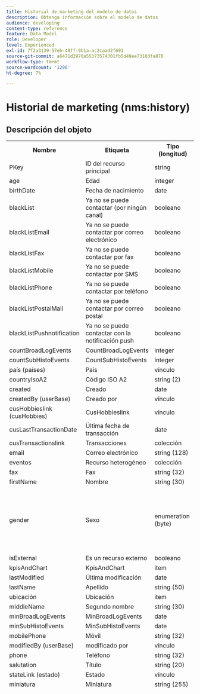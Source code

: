 ```yaml
---
title: Historial de marketing del modelo de datos
description: Obtenga información sobre el modelo de datos
audience: developing
content-type: reference
feature: Data Model
role: Developer
level: Experienced
exl-id: 7f2a3139-57eb-48ff-9b1a-ac2caad2f691
source-git-commit: a6471d2970a55373574301fb5d49ee73103fa870
workflow-type: tm+mt
source-wordcount: '1206'
ht-degree: 7%

---
```


# Historial de marketing (nms:history)

## Descripción del objeto

<table>
               <tr>
                  <th>Nombre</th>
                  <th>Etiqueta</th>
                  <th>Tipo (longitud)</th>
                  <th>Valores de enumeración</th>
               </tr>
               <tr>
                  <td>PKey</td>
                  <td>ID del recurso principal</td>
                  <td>string </td>
                  <td> </td>
               </tr>
               <tr>
                  <td>age</td>
                  <td>Edad</td>
                  <td>integer </td>
                  <td> </td>
               </tr>
               <tr>
                  <td>birthDate</td>
                  <td>Fecha de nacimiento</td>
                  <td>date </td>
                  <td> </td>
               </tr>
               <tr>
                  <td>blackList</td>
                  <td>Ya no se puede contactar (por ningún canal)</td>
                  <td>booleano </td>
                  <td> </td>
               </tr>
               <tr>
                  <td>blackListEmail</td>
                  <td>Ya no se puede contactar por correo electrónico</td>
                  <td>booleano </td>
                  <td> </td>
               </tr>
               <tr>
                  <td>blackListFax</td>
                  <td>Ya no se puede contactar por fax</td>
                  <td>booleano </td>
                  <td> </td>
               </tr>
               <tr>
                  <td>blackListMobile</td>
                  <td>Ya no se puede contactar por SMS</td>
                  <td>booleano </td>
                  <td> </td>
               </tr>
               <tr>
                  <td>blackListPhone</td>
                  <td>Ya no se puede contactar por teléfono</td>
                  <td>booleano </td>
                  <td> </td>
               </tr>
               <tr>
                  <td>blackListPostalMail</td>
                  <td>Ya no se puede contactar por correo postal</td>
                  <td>booleano </td>
                  <td> </td>
               </tr>
               <tr>
                  <td>blackListPushnotification</td>
                  <td>Ya no se puede contactar con la notificación push</td>
                  <td>booleano </td>
                  <td> </td>
               </tr>
               <tr>
                  <td>countBroadLogEvents</td>
                  <td>CountBroadLogEvents</td>
                  <td>integer </td>
                  <td> </td>
               </tr>
               <tr>
                  <td>countSubHistoEvents</td>
                  <td>CountSubHistoEvents</td>
                  <td>integer </td>
                  <td> </td>
               </tr>
               <tr>
                  <td>país (países)</td>
                  <td>País</td>
                  <td>vínculo </td>
                  <td> </td>
               </tr>
               <tr>
                  <td>countryIsoA2</td>
                  <td>Código ISO A2</td>
                  <td>string (2)</td>
                  <td> </td>
               </tr>
               <tr>
                  <td>created</td>
                  <td>Creado</td>
                  <td>date </td>
                  <td> </td>
               </tr>
               <tr>
                  <td>createdBy (userBase)</td>
                  <td>Creado por</td>
                  <td>vínculo </td>
                  <td> </td>
               </tr>
               <tr>
                  <td>cusHobbieslink (cusHobbies)</td>
                  <td>CusHobbieslink</td>
                  <td>vínculo </td>
                  <td> </td>
               </tr>
               <tr>
                  <td>cusLastTransactionDate</td>
                  <td>Última fecha de transacción</td>
                  <td>date </td>
                  <td> </td>
               </tr>
               <tr>
                  <td>cusTransactionslink</td>
                  <td>Transacciones</td>
                  <td>colección </td>
                  <td> </td>
               </tr>
               <tr>
                  <td>email</td>
                  <td>Correo electrónico</td>
                  <td>string (128)</td>
                  <td> </td>
               </tr>
               <tr>
                  <td>eventos</td>
                  <td>Recurso heterogéneo</td>
                  <td>colección </td>
                  <td> </td>
               </tr>
               <tr>
                  <td>fax</td>
                  <td>Fax</td>
                  <td>string (32)</td>
                  <td> </td>
               </tr>
               <tr>
                  <td>firstName</td>
                  <td>Nombre</td>
                  <td>string (30)</td>
                  <td> </td>
               </tr>
               <tr>
                  <td>gender</td>
                  <td>Sexo</td>
                  <td>enumeration (byte) </td>
                  <td>
                     <ul>
                        <li>No especificado - desconocido - 0</li>
                        <li>Hombre - Hombre - 1</li>
                        <li>Mujer - mujer - 2</li>
                        <li>VALOR NO VÁLIDO - __Invalid_value__ - __Invalid_value__</li>
                     </ul>
                  </td>
               </tr>
               <tr>
                  <td>isExternal</td>
                  <td>Es un recurso externo</td>
                  <td>booleano </td>
                  <td> </td>
               </tr>
               <tr>
                  <td>kpisAndChart</td>
                  <td>KpisAndChart</td>
                  <td>item </td>
                  <td> </td>
               </tr>
               <tr>
                  <td>lastModified</td>
                  <td>Última modificación</td>
                  <td>date </td>
                  <td> </td>
               </tr>
               <tr>
                  <td>lastName</td>
                  <td>Apellido</td>
                  <td>string (50)</td>
                  <td> </td>
               </tr>
               <tr>
                  <td>ubicación</td>
                  <td>Ubicación</td>
                  <td>item </td>
                  <td> </td>
               </tr>
               <tr>
                  <td>middleName</td>
                  <td>Segundo nombre</td>
                  <td>string (30)</td>
                  <td> </td>
               </tr>
               <tr>
                  <td>minBroadLogEvents</td>
                  <td>MinBroadLogEvents</td>
                  <td>date </td>
                  <td> </td>
               </tr>
               <tr>
                  <td>minSubHistoEvents</td>
                  <td>MinSubHistoEvents</td>
                  <td>date </td>
                  <td> </td>
               </tr>
               <tr>
                  <td>mobilePhone</td>
                  <td>Móvil</td>
                  <td>string (32)</td>
                  <td> </td>
               </tr>
               <tr>
                  <td>modifiedBy (userBase)</td>
                  <td>modificado por</td>
                  <td>vínculo </td>
                  <td> </td>
               </tr>
               <tr>
                  <td>phone</td>
                  <td>Teléfono</td>
                  <td>string (32)</td>
                  <td> </td>
               </tr>
               <tr>
                  <td>salutation</td>
                  <td>Título</td>
                  <td>string (20)</td>
                  <td> </td>
               </tr>
               <tr>
                  <td>stateLink (estado)</td>
                  <td>Estado</td>
                  <td>vínculo </td>
                  <td> </td>
               </tr>
               <tr>
                  <td>miniatura</td>
                  <td>Miniatura</td>
                  <td>string (255)</td>
                  <td> </td>
               </tr>
               <tr>
                  <td>timeZone</td>
                  <td>Zona horaria</td>
                  <td>enumeración (cadena) (64)</td>
                  <td>
                     <ul>
                        <li>(GMT-02:00) Atlántico Central - Atlántico Sur_Georgia - Atlántico/Sur_Georgia</li>
                        <li>(GMT+02:00) Ammán - Asia_Ammán - Asia/Ammán</li>
                        <li>(GMT-03:00) Brasi - America_Sao_Paulo - América/São Paulo</li>
                        <li>(GMT+06:00) Astana, Daca - Asia_Dhaka - Asia/Daca</li>
                        <li>(GMT+06:00) Novossibirsk - Asia_Novosibirsk - Asia/Novosibirsk</li>
                        <li>(GMT+02:00) Windhoek - Africa_Windhoek - África/Windhoek</li>
                        <li>(GMT+04:00) Cáucaso, Erevan - Asia_Ereván - Asia/Ereván</li>
                        <li>(GMT-04:00) Manaus - America_Manaus - America/Manaus</li>
                        <li>(GMT+03:30) Teherán - Asia_Teherán - Asia/Teherán</li>
                        <li>(GMT+12:00) Auckland, Wellington - Pacific_Auckland - Pacific/Auckland</li>
                        <li>(GMT+02:00) Jerusalén - Asia_Jerusalén - Asia/Jerusalén</li>
                        <li>(GMT+03:00) Moscú, San Petersburgo, Volgogrado - Europa_Moscú - Europa/Moscú</li>
                        <li>(GMT+09:30) Adelaïde - Australia_Adelaida - Australia/Adelaida</li>
                        <li>(GMT+10:00) Canberra, Melbourne, Sydney - Australia_Canberra - Australia/Canberra</li>
                        <li>(GMT+08:00) Perth - Australia_Perth - Australia/Perth</li>
                        <li>(GMT+09:00) Yakoutsk - Asia_Yakutsk - Asia/Yakutsk</li>
                        <li>(GMT-10:00) Hawai - Pacific_Honolulu - Pacific/Honolulu</li>
                        <li>(GMT+04:00) Bakú - Asia_Baku - Asia/Bakú</li>
                        <li>(GMT+10:00) Vladivostok - Asia_Vladivostok - Asia/Vladivostok</li>
                        <li>(GMT+09:00) Seúl - Asia_Seúl - Asia/Seúl</li>
                        <li>(GMT+01:00) Sarajevo, Skoplje, Sofía, Varsovia, Zagreb - Europa_Sarajevo - Europa/Sarajevo</li>
                        <li>(GMT+04:00) Abu Dhabi, Mascate - Asia_Mascat - Asia/Mascate</li>
                        <li>(GMT+08:00) Kuala Lumpur, Singapur - Asia_Kuala_Lumpur - Asia/Kuala_Lumpur</li>
                        <li>(GMT+09:00) Osaka, Sapporo, Tokio - Asia_Tokio - Asia/Tokio</li>
                        <li>(GMT+10:00) Brisbane - Australia_Brisbane - Australia/Brisbane</li>
                        <li>(GMT+05:30) Sri Jayawardenepura - Asia_Colombo - Asia/Colombo</li>
                        <li>(GMT+02:00) Harare, Pretoria - Africa_Harare - África/Harare</li>
                        <li>(GMT+08:00) Oulan-Bator - Asia_Ulan_Bator - Asia/Ulan_Bator</li>
                        <li>(GMT-02:00) Hora media de Greenwich menos 2 horas - Gmt_m2 - Etc/GMT+2</li>
                        <li>(GMT-03:00) Hora media de Greenwich menos 3 horas - Gmt_m3 - Etc/GMT+3</li>
                        <li>(GMT-01:00) Hora media de Greenwich menos 1 hora - Gmt_m1 - Etc/GMT+1</li>
                        <li>(GMT-06:00) Hora media de Greenwich menos 6 horas - Gmt_m6 - Etc/GMT+6</li>
                        <li>(GMT-07:00) Hora media de Greenwich menos 7 horas - Gmt_m7 - Etc/GMT+7</li>
                        <li>(GMT-04:00) Hora media de Greenwich menos 4 horas - Gmt_m4 - Etc/GMT+4</li>
                        <li>(GMT) Casablanca - Africa_Casablanca - África/Casablanca</li>
                        <li>(GMT+05:30) Calcuta, Chennai, Mumbai, Nueva Delhi - Asia_Calcuta - Asia/Calcuta</li>
                        <li>(GMT-11:00) Hora media de Greenwich menos 11 horas - Gmt_m11 - Etc/GMT+11</li>
                        <li>(GMT-09:00) Hora media de Greenwich menos 9 horas - Gmt_m9 - Etc/GMT+9</li>
                        <li>(GMT-03:30) Terranova - America_St_Johns - América/St_Johns</li>
                        <li>(GMT+03:00) Hora media de Greenwich más 3 horas - Gmt_p3 - Etc/GMT-3</li>
                        <li>(GMT-04:30) Caracas - América_Caracas - América/Caracas</li>
                        <li>(GMT+01:00) Amsterdam, Berlín, Berna, Roma, Estocolmo, Viena - Europa_Berlín - Europa/Berlín</li>
                        <li>(GMT-07:00) Chihuahua, La Paz, Mazatlan - America_Chihuahua - América/Chihuahua</li>
                        <li>(GMT+03:00) Nairobi - África_Nairobi - África/Nairobi</li>
                        <li>(GMT-04:00) Asunción - América-Asunción - América/Asunción</li>
                        <li>(GMT+03:00) Bagdad - Asia_Bagdad - Asia/Bagdad</li>
                        <li>(GMT-10:00) Hora media de Greenwich menos 10 horas - Gmt_m10 - Etc/GMT+10</li>
                        <li>(GMT-03:00) Groenlandia - America_Godthab - Estados Unidos/Godthab</li>
                        <li>(GMT+02:00) Damas - Asia_Damasco - Asia/Damasco</li>
                        <li>(GMT-11:00) Samoa - Pacífico/Samoa</li>
                        <li>(GMT-05:00) Bogotá, Lima, Quito - America_Bogotá - América/Bogotá</li>
                        <li>(GMT+01:00) Bruselas, Copenhague, Madrid, París - Europa_París - Europa/París</li>
                        <li>(GMT+08:00) Pekín, Chongqing, Hong Kong, Urumqi - Asia_Shanghai - Asia/Shanghai</li>
                        <li>(GMT+12:00) Fidji - Pacific_Fiji - Pacific/Fiji</li>
                        <li>(GMT+02:00) Atenas, Estambul, Minsk - Europa_Atenas - Europa/Atenas</li>
                        <li>(GMT+04:00) Tiflis - Asia-Tiflis - Asia/Tiflis</li>
                        <li>VALOR NO VÁLIDO - __Invalid_value__ - __Invalid_value__</li>
                        <li>(GMT+05:45) Katmandú - Asia_Katmandú - Asia/Katmandú</li>
                        <li>(GMT-05:00) Indiana (Este) - América_Indianápolis - Estados Unidos/Indianápolis</li>
                        <li>(GMT-01:00) Islas Cabo Verde - Atlantic_Cape_Verde - Atlantic/Cabo_Verde</li>
                        <li>(GMT+04:00) Puerto Louis - India_Mauricio - India/Mauricio</li>
                        <li>(GMT+08:00) Taipei - Asia_Taipei - Asia/Taipei</li>
                        <li>(GMT+06:30) Rangún - Asia_Rangún - Asia/Rangún</li>
                        <li>(GMT+11:00) Magadán, Islas Salomón, Nueva Caledonia - Pacific_Guadalcanal - Pacífico/Guadalcanal</li>
                        <li>(GMT+02:00) El Cairo - África_El Cairo - África/El Cairo</li>
                        <li>(GMT+05:00) Iekaterinburg - Asia_Yekaterinburg - Asia/Ekaterimburgo</li>
                        <li>(GMT+08:00) Irkoutsk - Asia_Irkutsk - Asia/Irkutsk</li>
                        <li>(GMT+10:00) Guam, Port Moresby - Pacific_Guam - Pacific/Guam</li>
                        <li>(GMT-04:00) Hora estándar del Atlántico (Canadá) - América_Halifax - América/Halifax</li>
                        <li>(GMT) Hora media de Greenwich - GMT - GMT</li>
                        <li>Predeterminado - ninguno</li>
                        <li>(GMT-04:00) La Paz - América_La_Paz - América/La_Paz</li>
                        <li>(GMT-06:00) Guadalajara, México, Monterrey - América_Ciudad_México - América/Ciudad_México</li>
                        <li>(GMT+09:30) Darwin - Australia_Darwin - Australia/Darwin</li>
                        <li>(GMT-05:00) Este (Estados Unidos y Canadá) - América_Nueva_York - América/Nueva_York</li>
                        <li>(GMT-05:00) Hora media de Greenwich menos 5 horas - Gmt_m5 - Etc/GMT+5</li>
                        <li>(GMT+05:00) Islamabad, Karachi, Tachkent - Asia_Karachi - Asia/Karachi</li>
                        <li>(GMT+03:00) Koweït, Riyad - Asia_Riad - Asia/Riad</li>
                        <li>(GMT-08:00) Hora media de Greenwich menos 8 horas - Gmt_m8 - Etc/GMT+8</li>
                        <li>(GMT-01:00) Las Azores - Atlantic_Azores - Atlantic/Azores</li>
                        <li>(GMT+07:00) Bangkok, Hanoi, Djakarta - Asia_Bangkok - Asia/Bangkok</li>
                        <li>(GMT) Monrovia - Africa_Monrovia - África/Monrovia</li>
                        <li>(GMT-09:00) Alaska - America_Anchorage - América/Anchorage</li>
                        <li>(GMT+01:00) Belgrado, Bratislava, Budapest, Liubliana, Praga - Europa_Belgrado - Europa/Belgrado</li>
                        <li>(GMT) Reykjavik - Atlantic_Reykjavik - Atlantic/Reykjavik</li>
                        <li>(GMT+02:00) Bucarest - Europe_Bucarest - Europe/Bucarest</li>
                        <li>(GMT+05:00) Hora media de Greenwich más 5 horas - Gmt_p5 - Etc/GMT-5</li>
                        <li>(GMT+04:00) Hora media de Greenwich más 4 horas - Gmt_p4 - Etc/GMT-4</li>
                        <li>(GMT+07:00) Hora media de Greenwich más 7 horas - Gmt_p7 - Etc/GMT-7</li>
                        <li>(GMT+06:00) Hora media de Greenwich más 6 horas - Gmt_p6 - Etc/GMT-6</li>
                        <li>(GMT+01:00) Hora media de Greenwich más 1 hora - Gmt_p1 - Etc/GMT-1</li>
                        <li>(GMT-08:00) Pacífico (Estados Unidos y Canadá) - América_Los_Angeles - Estados Unidos/Los_Ángeles</li>
                        <li>(GMT+02:00) Hora media de Greenwich más 2 horas - Gmt_p2 - Etc/GMT-2</li>
                        <li>(GMT+07:00) Krasnoïarsk - Asia_Krasnoyarsk - Asia/Krasnoyarsk</li>
                        <li>(GMT+09:00) Hora media de Greenwich más 9 horas - Gmt_p9 - Etc/GMT-9</li>
                        <li>(GMT+08:00) Hora media de Greenwich más 8 horas - Gmt_p8 - Etc/GMT-8</li>
                        <li>(GMT+10:00) Hobart - Australia_Hobart - Australia/Hobart</li>
                        <li>(GMT+13:00) Nuku'alofa - Pacific_Tongatapu - Pacific/Tongatapu</li>
                        <li>(GMT-06:00) América Central - America_Regina - América/Regina</li>
                        <li>(GMT-03:00) Buenos Aires, Cayena, Fortaleza - América_Buenos Aires - América/Buenos Aires</li>
                        <li>(GMT-07:00) Montañas Rocosas (Estados Unidos y Canadá) - América_Denver - América/Denver</li>
                        <li>(GMT+01:00) África Central - Oeste - África_Luanda - África/Luanda</li>
                        <li>(GMT+02:00) Helsinki, Kiev, Riga, Sofía, Tallin, Vilnius - Europe_Helsinki - Europe/Helsinki</li>
                        <li>(GMT) Hora media de Greenwich: Dublín, Edimburgo, Lisboa, Londres - Europa_Londres - Europa/Londres</li>
                        <li>(GMT-07:00) Arizona - America_Phoenix - América/Phoenix</li>
                        <li>(GMT+02:00) Beirut - Asia_Beirut - Asia/Beirut</li>
                        <li>(GMT+04:30) Kabul - Asia_Kabul - Asia/Kabul</li>
                        <li>(GMT-06:00) Centro (Estados Unidos y Canadá) - América_Chicago - América/Chicago</li>
                        <li>(GMT+11:00) Hora media de Greenwich más 11 horas - Gmt_p11 - Etc/GMT-11</li>
                        <li>(GMT+10:00) Hora media de Greenwich más 10 horas - Gmt_p10 - Etc/GMT-10</li>
                        <li>(GMT+13:00) Hora media de Greenwich más 13 horas - Gmt_p13 - Etc/GMT-13</li>
                        <li>(GMT+12:00) Hora media de Greenwich más 12 horas - Gmt_p12 - Etc/GMT-12</li>
                        <li>(GMT-04:00) Santiago - América_Santiago - América/Santiago</li>
                        <li>(GMT-03:00) Montevideo - America_Montevideo - América/Montevideo</li>
                        <li>(GMT-04:00) Cuiaba - America_Cuiaba - América/Cuiaba</li>
                     </ul>
                  </td>
               </tr>
               <tr>
                  <td>título</td>
                  <td>Perfil</td>
                  <td>string (255)</td>
                  <td> </td>
               </tr>
            </table>

## Filtros

Cumpleaños (cumpleaños)

<table>
<tr>
<th>Nombre</th>
<th>Tipo</th>
</tr>
<tr>
<td>includeStart</td>
<td>booleano</td>
</tr>
<tr>
<td>previousUnitsValue</td>
<td>integer</td>
</tr>
<tr>
<td>nextUnitsValue</td>
<td>integer</td>
</tr>
<tr>
<td>endDay</td>
<td>date</td>
</tr>
<tr>
<td>precisión</td>
<td>enumeración</td>
</tr>
<tr>
<td>relationValue</td>
<td>string</td>
</tr>
<tr>
<td>mes</td>
<td>date</td>
</tr>
<tr>
<td>operador</td>
<td>enumeración</td>
</tr>
<tr>
<td>includeEnd</td>
<td>booleano</td>
</tr>
<tr>
<td>endMonth</td>
<td>date</td>
</tr>
<tr>
<td>type</td>
<td>enumeración</td>
</tr>
<tr>
<td>day</td>
<td>date</td>
</tr>
</table>

Por correo electrónico (por correo electrónico)

<table>
<tr>
<th>Nombre</th>
<th>Tipo</th>
</tr>
<tr>
<td>email</td>
<td>string</td>
</tr>
</table>

Por claves (byKeysProfile)

<table>
<tr>
<th>Nombre</th>
<th>Tipo</th>
</tr>
<tr>
<td>email</td>
<td>string</td>
</tr>
</table>

Por nombre o correo electrónico (byText)

<table>
<tr>
<th>Nombre</th>
<th>Tipo</th>
</tr>
<tr>
<td>text</td>
<td>string</td>
</tr>
</table>

Por audiencia estática (byStaticAudience)

<table>
<tr>
<th>Nombre</th>
<th>Tipo</th>
</tr>
<tr>
<td>audiencia</td>
<td>vínculo</td>
</tr>
</table>

Clic (hasClickedDelivery)

<table>
<tr>
<th>Nombre</th>
<th>Tipo</th>
</tr>
<tr>
<td>entrega</td>
<td>vínculo</td>
</tr>
</table>

Abierto (hasOpenedDelivery)

<table>
<tr>
<th>Nombre</th>
<th>Tipo</th>
</tr>
<tr>
<td>entrega</td>
<td>vínculo</td>
</tr>
</table>

Perfil (perfil)

<table>
<tr>
<th>Nombre</th>
<th>Tipo</th>
</tr>
<tr>
<td>perfil</td>
<td>vínculo</td>
</tr>
</table>

Recibido (hasReceivedDelivery)

<table>
<tr>
<th>Nombre</th>
<th>Tipo</th>
</tr>
<tr>
<td>entrega</td>
<td>vínculo</td>
</tr>
</table>

Suscriptores (suscriptores)

<table>
<tr>
<th>Nombre</th>
<th>Tipo</th>
</tr>
<tr>
<td>service</td>
<td>vínculo</td>
</tr>
</table>
